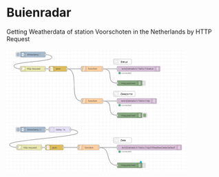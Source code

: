 # Buienradar   
Getting Weatherdata of station Voorschoten in the Netherlands by HTTP Request

![Awesome](./Images/buienradar.PNG)